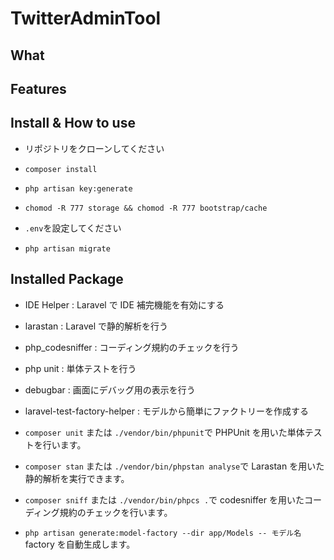 # TwitterAdminTool

## What

## Features

## Install & How to use

-   リポジトリをクローンしてください

-   `composer install`

-   `php artisan key:generate`

-   `chomod -R 777 storage && chomod -R 777 bootstrap/cache`

-   `.env`を設定してください

-   `php artisan migrate`

## Installed Package

-   IDE Helper : Laravel で IDE 補完機能を有効にする

-   larastan : Laravel で静的解析を行う

-   php_codesniffer : コーディング規約のチェックを行う

-   php unit : 単体テストを行う

-   debugbar : 画面にデバッグ用の表示を行う

-   laravel-test-factory-helper : モデルから簡単にファクトリーを作成する

-   `composer unit` または `./vendor/bin/phpunit`で PHPUnit を用いた単体テストを行います。

-   `composer stan` または `./vendor/bin/phpstan analyse`で Larastan を用いた静的解析を実行できます。

-   `composer sniff` または `./vendor/bin/phpcs .`で codesniffer を用いたコーディング規約のチェックを行います。

-   `php artisan generate:model-factory --dir app/Models -- モデル名` factory を自動生成します。
